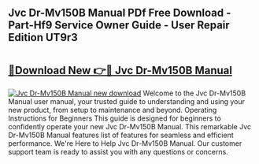 ## Jvc Dr-Mv150B Manual PDf Free Download - Part-Hf9 Service Owner Guide - User Repair Edition UT9r3

# <h2><a href="http://bc40815.oget.top/?id=Jvc+Dr-Mv150B+Manual">🔗Download New 👉🔴 Jvc Dr-Mv150B Manual</a></h2>

[![Jvc Dr-Mv150B Manual new download](https://i.imgur.com/5g1atiW.png)](http://bc40815.oget.top/?id=Jvc+Dr-Mv150B+Manual)
Welcome to the Jvc Dr-Mv150B Manual user manual, your trusted guide to understanding and using your new product, from setup to maintenance and beyond. Operating Instructions for Beginners This guide is designed for beginners to confidently operate your new Jvc Dr-Mv150B Manual. This remarkable Jvc Dr-Mv150B Manual features list of features for seamless and efficient performance. We're Here to Help Jvc Dr-Mv150B Manual. Our customer support team is ready to assist you with any questions or concerns.
